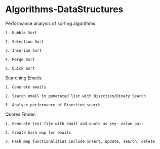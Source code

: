 # Algorithms-DataStructures

Performance analysis of sorting algorithms:
  
    1. Bubble Sort
    
    2. Selection Sort
    
    3. Inserion Sort
    
    4. Merge Sort
    
    5. Quick Sort
    
Searching Emails:
  
    1. Generate emails
    
    2. Search email in generated list with Bisection/Binary Search
    
    3. Analyse performance of Bisection search
    
 Quotes Finder:
 
    1. Generate text file with email and quote as key- value pair
    
    2. Create hash map for emails
    
    3. Hash map functionalities include insert, update, search, delete
